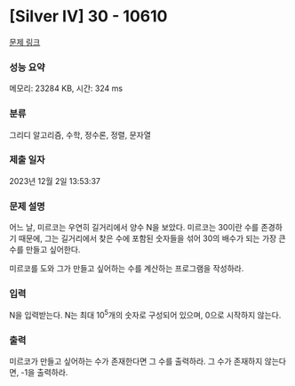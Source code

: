 # [Silver IV] 30 - 10610 

[문제 링크](https://www.acmicpc.net/problem/10610) 

### 성능 요약

메모리: 23284 KB, 시간: 324 ms

### 분류

그리디 알고리즘, 수학, 정수론, 정렬, 문자열

### 제출 일자

2023년 12월 2일 13:53:37

### 문제 설명

<p>어느 날, 미르코는 우연히 길거리에서 양수 N을 보았다. 미르코는 30이란 수를 존경하기 때문에, 그는 길거리에서 찾은 수에 포함된 숫자들을 섞어 30의 배수가 되는 가장 큰 수를 만들고 싶어한다.</p>

<p>미르코를 도와 그가 만들고 싶어하는 수를 계산하는 프로그램을 작성하라.</p>

### 입력 

 <p>N을 입력받는다. N는 최대 10<sup>5</sup>개의 숫자로 구성되어 있으며, 0으로 시작하지 않는다.</p>

### 출력 

 <p>미르코가 만들고 싶어하는 수가 존재한다면 그 수를 출력하라. 그 수가 존재하지 않는다면, -1을 출력하라.</p>


